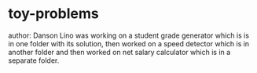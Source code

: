 # toy-problems
author: Danson Lino
was working on a student grade generator which is is in one folder with its solution, then worked on a speed detector which is in another folder and then worked on net salary calculator which is in a separate folder.
